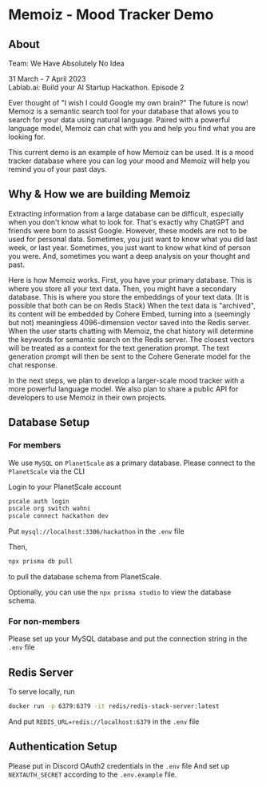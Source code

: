 # Memoiz - Mood Tracker Demo

## About

Team: We Have Absolutely No Idea

31 March - 7 April 2023 \
Lablab.ai: Build your AI Startup Hackathon. Episode 2

Ever thought of "I wish I could Google my own brain?" The future is now! Memoiz is a semantic search tool for your database that allows you to search for your data using natural language. Paired with a powerful language model, Memoiz can chat with you and help you find what you are looking for.

This current demo is an example of how Memoiz can be used. It is a mood tracker database where you can log your mood and Memoiz will help you remind you of your past days.

## Why & How we are building Memoiz

Extracting information from a large database can be difficult, especially when you don't know what to look for. That's exactly why ChatGPT and friends were born to assist Google. However, these models are not to be used for personal data. Sometimes, you just want to know what you did last week, or last year. Sometimes, you just want to know what kind of person you were. And, sometimes you want a deep analysis on your thought and past.

Here is how Memoiz works. First, you have your primary database. This is where you store all your text data. Then, you might have a secondary database. This is where you store the embeddings of your text data. (It is possible that both can be on Redis Stack) When the text data is "archived", its content will be embedded by Cohere Embed, turning into a (seemingly but not) meaningless 4096-dimension vector saved into the Redis server. When the user starts chatting with Memoiz, the chat history will determine the keywords for semantic search on the Redis server. The closest vectors will be treated as a context for the text generation prompt. The text generation prompt will then be sent to the Cohere Generate model for the chat response.

In the next steps, we plan to develop a larger-scale mood tracker with a more powerful language model. We also plan to share a public API for developers to use Memoiz in their own projects.

## Database Setup

### For members

We use `MySQL` on `PlanetScale` as a primary database. Please connect to the `PlanetScale` via the CLI

Login to your PlanetScale account

```bash
pscale auth login
pscale org switch wahni
pscale connect hackathon dev
```

Put `mysql://localhost:3306/hackathon` in the `.env` file

Then,

```bash
npx prisma db pull
```

to pull the database schema from PlanetScale.

Optionally, you can use the `npx prisma studio` to view the database schema.

### For non-members

Please set up your MySQL database and put the connection string in the `.env` file

## Redis Server

To serve locally, run

```bash
docker run -p 6379:6379 -it redis/redis-stack-server:latest
```

And put `REDIS_URL=redis://localhost:6379` in the `.env` file

## Authentication Setup

Please put in Discord OAuth2 credentials in the `.env` file
And set up `NEXTAUTH_SECRET` according to the `.env.example` file.
